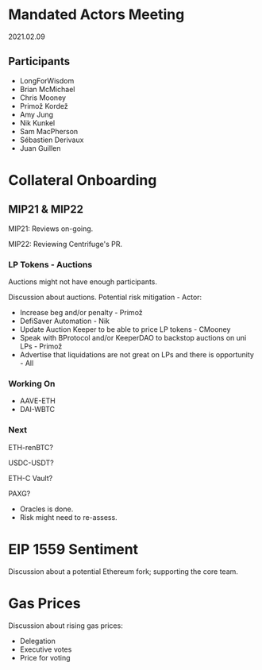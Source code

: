 # Mandated Actors Meeting

2021.02.09

## Participants

- LongForWisdom
- Brian McMichael
- Chris Mooney
- Primož Kordež
- Amy Jung
- Nik Kunkel
- Sam MacPherson
- Sébastien Derivaux
- Juan Guillen

# Collateral Onboarding

## MIP21 & MIP22

MIP21: Reviews on-going.

MIP22: Reviewing Centrifuge's PR.

### LP Tokens - Auctions

Auctions might not have enough participants.

Discussion about auctions. Potential risk mitigation - Actor:

- Increase beg and/or penalty - Primož
- DefiSaver Automation - Nik
- Update Auction Keeper to be able to price LP tokens - CMooney
- Speak with BProtocol and/or KeeperDAO to backstop auctions on uni LPs - Primož
- Advertise that liquidations are not great on LPs and there is opportunity - All

### Working On

- AAVE-ETH
- DAI-WBTC

### Next

ETH-renBTC?

USDC-USDT?

ETH-C Vault?

PAXG?

- Oracles is done.
- Risk might need to re-assess.

# EIP 1559 Sentiment

Discussion about a potential Ethereum fork; supporting the core team.

# Gas Prices

Discussion about rising gas prices:

- Delegation
- Executive votes
- Price for voting
